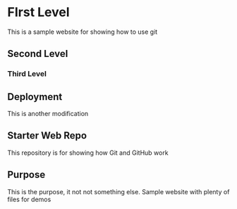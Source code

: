 # FIrst Level
This is a sample website for showing how to use git
## Second Level

### Third Level

## Deployment
This is another modification

## Starter Web Repo

This repository is for showing how Git and GitHub work

## Purpose
This is the purpose, it not not something else.
Sample website with plenty of files for demos

